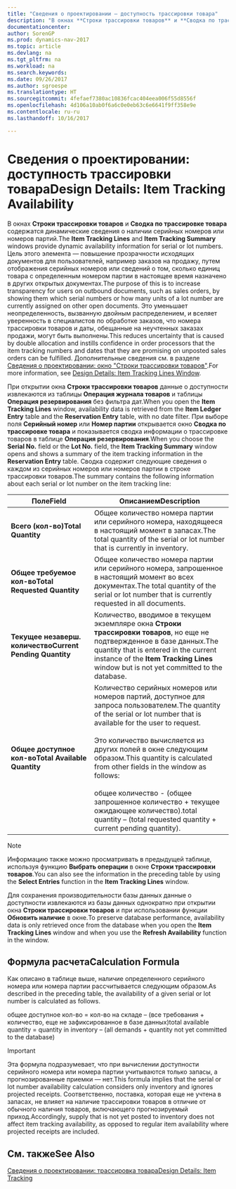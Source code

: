 ```yaml
---
title: "Сведения о проектировании — доступность трассировки товара"
description: "В окнах **Строки трассировки товаров** и **Сводка по трассировке товара** содержатся динамические сведения о наличии серийных номеров или номеров партий. Цель этого элемента — повышение прозрачности исходящих документов для пользователей, например заказов на продажу, путем отображения серийных номеров или сведений о том, сколько единиц товара с определенным номером партии в настоящее время назначено в других открытых документах. Это уменьшает неопределенность, вызванную двойным распределением, и вселяет уверенность в специалистов по обработке заказов, что номера трассировки товаров и даты, обещанные на неучтенных заказах продажи, могут быть выполнены."
documentationcenter: 
author: SorenGP
ms.prod: dynamics-nav-2017
ms.topic: article
ms.devlang: na
ms.tgt_pltfrm: na
ms.workload: na
ms.search.keywords: 
ms.date: 09/26/2017
ms.author: sgroespe
ms.translationtype: HT
ms.sourcegitcommit: 4fefaef7380ac10836fcac404eea006f55d8556f
ms.openlocfilehash: 4d106a10ab0f6a6c0e0eb63c6e6641f9ff358e9e
ms.contentlocale: ru-ru
ms.lasthandoff: 10/16/2017

---
```

# <a name="design-details-item-tracking-availability"></a><span data-ttu-id="57886-105">Сведения о проектировании: доступность трассировки товара</span><span class="sxs-lookup"><span data-stu-id="57886-105">Design Details: Item Tracking Availability</span></span>
<span data-ttu-id="57886-106">В окнах **Строки трассировки товаров** и **Сводка по трассировке товара** содержатся динамические сведения о наличии серийных номеров или номеров партий.</span><span class="sxs-lookup"><span data-stu-id="57886-106">The **Item Tracking Lines** and **Item Tracking Summary** windows provide dynamic availability information for serial or lot numbers.</span></span> <span data-ttu-id="57886-107">Цель этого элемента — повышение прозрачности исходящих документов для пользователей, например заказов на продажу, путем отображения серийных номеров или сведений о том, сколько единиц товара с определенным номером партии в настоящее время назначено в других открытых документах.</span><span class="sxs-lookup"><span data-stu-id="57886-107">The purpose of this is to increase transparency for users on outbound documents, such as sales orders, by showing them which serial numbers or how many units of a lot number are currently assigned on other open documents.</span></span> <span data-ttu-id="57886-108">Это уменьшает неопределенность, вызванную двойным распределением, и вселяет уверенность в специалистов по обработке заказов, что номера трассировки товаров и даты, обещанные на неучтенных заказах продажи, могут быть выполнены.</span><span class="sxs-lookup"><span data-stu-id="57886-108">This reduces uncertainty that is caused by double allocation and instills confidence in order processors that the item tracking numbers and dates that they are promising on unposted sales orders can be fulfilled.</span></span> <span data-ttu-id="57886-109">Дополнительные сведения см. в разделе [Сведения о проектировании: окно "Строки трассировки товаров"](design-details-item-tracking-lines-window.md).</span><span class="sxs-lookup"><span data-stu-id="57886-109">For more information, see [Design Details: Item Tracking Lines Window](design-details-item-tracking-lines-window.md).</span></span>  

 <span data-ttu-id="57886-110">При открытии окна **Строки трассировки товаров** данные о доступности извлекаются из таблицы **Операция журнала товаров** и таблицы **Операция резервирования** без фильтра дат.</span><span class="sxs-lookup"><span data-stu-id="57886-110">When you open the **Item Tracking Lines** window, availability data is retrieved from the **Item Ledger Entry** table and the **Reservation Entry** table, with no date filter.</span></span> <span data-ttu-id="57886-111">При выборе поля **Серийный номер** или **Номер партии** открывается окно **Сводка по трассировке товара** и показывается сводка информации о трассировке товаров в таблице **Операция резервирования**.</span><span class="sxs-lookup"><span data-stu-id="57886-111">When you choose the **Serial No.** field or the **Lot No.** field, the **Item Tracking Summary** window opens and shows a summary of the item tracking information in the **Reservation Entry** table.</span></span> <span data-ttu-id="57886-112">Сводка содержит следующие сведения о каждом из серийных номеров или номеров партии в строке трассировки товаров.</span><span class="sxs-lookup"><span data-stu-id="57886-112">The summary contains the following information about each serial or lot number on the item tracking line:</span></span>  

|<span data-ttu-id="57886-113">Поле</span><span class="sxs-lookup"><span data-stu-id="57886-113">Field</span></span>|<span data-ttu-id="57886-114">Описанием</span><span class="sxs-lookup"><span data-stu-id="57886-114">Description</span></span>|  
|---------------------------------|---------------------------------------|  
|<span data-ttu-id="57886-115">**Всего (кол-во)**</span><span class="sxs-lookup"><span data-stu-id="57886-115">**Total Quantity**</span></span>|<span data-ttu-id="57886-116">Общее количество номера партии или серийного номера, находящееся в настоящий момент в запасах.</span><span class="sxs-lookup"><span data-stu-id="57886-116">The total quantity of the serial or lot number that is currently in inventory.</span></span>|  
|<span data-ttu-id="57886-117">**Общее требуемое кол-во**</span><span class="sxs-lookup"><span data-stu-id="57886-117">**Total Requested Quantity**</span></span>|<span data-ttu-id="57886-118">Общее количество номера партии или серийного номера, запрошенное в настоящий момент во всех документах.</span><span class="sxs-lookup"><span data-stu-id="57886-118">The total quantity of the serial or lot number that is currently requested in all documents.</span></span>|  
|<span data-ttu-id="57886-119">**Текущее незаверш. количество**</span><span class="sxs-lookup"><span data-stu-id="57886-119">**Current Pending Quantity**</span></span>|<span data-ttu-id="57886-120">Количество, вводимое в текущем экземпляре окна **Строки трассировки товаров**, но еще не подтвержденное в базе данных.</span><span class="sxs-lookup"><span data-stu-id="57886-120">The quantity that is entered in the current instance of the **Item Tracking Lines** window but is not yet committed to the database.</span></span>|  
|<span data-ttu-id="57886-121">**Общее доступное кол-во**</span><span class="sxs-lookup"><span data-stu-id="57886-121">**Total Available Quantity**</span></span>|<span data-ttu-id="57886-122">Количество серийных номеров или номеров партий, доступное для запроса пользователем.</span><span class="sxs-lookup"><span data-stu-id="57886-122">The quantity of the serial or lot number that is available for the user to request.</span></span><br /><br /> <span data-ttu-id="57886-123">Это количество вычисляется из других полей в окне следующим образом.</span><span class="sxs-lookup"><span data-stu-id="57886-123">This quantity is calculated from other fields in the window as follows:</span></span><br /><br /> <span data-ttu-id="57886-124">общее количество - (общее запрошенное количество + текущее ожидающее количество).</span><span class="sxs-lookup"><span data-stu-id="57886-124">total quantity – (total requested quantity + current pending quantity).</span></span>|  

> [!NOTE]  
>  <span data-ttu-id="57886-125">Информацию также можно просматривать в предыдущей таблице, используя функцию **Выбрать операции** в окне **Строки трассировки товаров**.</span><span class="sxs-lookup"><span data-stu-id="57886-125">You can also see the information in the preceding table by using the **Select Entries** function in the **Item Tracking Lines** window.</span></span>  

 <span data-ttu-id="57886-126">Для сохранения производительности базы данных данные о доступности извлекаются из базы данных однократно при открытии окна **Строки трассировки товаров** и при использовании функции **Обновить наличие** в окне.</span><span class="sxs-lookup"><span data-stu-id="57886-126">To preserve database performance, availability data is only retrieved once from the database when you open the **Item Tracking Lines** window and when you use the **Refresh Availability** function in the window.</span></span>  

## <a name="calculation-formula"></a><span data-ttu-id="57886-127">Формула расчета</span><span class="sxs-lookup"><span data-stu-id="57886-127">Calculation Formula</span></span>  
 <span data-ttu-id="57886-128">Как описано в таблице выше, наличие определенного серийного номера или номера партии рассчитывается следующим образом.</span><span class="sxs-lookup"><span data-stu-id="57886-128">As described in the preceding table, the availability of a given serial or lot number is calculated as follows.</span></span>  

 <span data-ttu-id="57886-129">общее доступное кол-во = кол-во на складе – (все требования + количество, еще не зафиксированное в базе данных)</span><span class="sxs-lookup"><span data-stu-id="57886-129">total available quantity = quantity in inventory – (all demands + quantity not yet committed to the database)</span></span>  

> [!IMPORTANT]  
>  <span data-ttu-id="57886-130">Эта формула подразумевает, что при вычислении доступности серийного номера или номера партии учитываются только запасы, а прогнозированные приемки — нет.</span><span class="sxs-lookup"><span data-stu-id="57886-130">This formula implies that the serial or lot number availability calculation considers only inventory and ignores projected receipts.</span></span> <span data-ttu-id="57886-131">Соответственно, поставка, которая еще не учтена в запасах, не влияет на наличие трассировки товаров в отличие от обычного наличия товаров, включающего прогнозируемый приход.</span><span class="sxs-lookup"><span data-stu-id="57886-131">Accordingly, supply that is not yet posted to inventory does not affect item tracking availability, as opposed to regular item availability where projected receipts are included.</span></span>  

## <a name="see-also"></a><span data-ttu-id="57886-132">См. также</span><span class="sxs-lookup"><span data-stu-id="57886-132">See Also</span></span>  
 [<span data-ttu-id="57886-133">Сведения о проектировании: трассировка товара</span><span class="sxs-lookup"><span data-stu-id="57886-133">Design Details: Item Tracking</span></span>](design-details-item-tracking.md)

